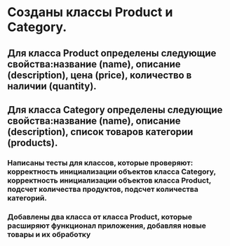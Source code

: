 # Созданы классы Product и Category.

## Для класса Product определены следующие свойства:название (name), описание (description), цена (price), количество в наличии (quantity).
## Для класса Category определены следующие свойства:название (name), описание (description), список товаров категории (products).

### Написаны тесты для классов, которые проверяют: корректность инициализации объектов класса Category, корректность инициализации объектов класса Product, подсчет количества продуктов, подсчет количества категорий.

### Добавлены два класса от класса Product, которые расширяют функционал приложения, добавляя новые товары и их обработку